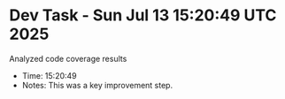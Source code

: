 # Dev Task - Sun Jul 13 15:20:49 UTC 2025
Analyzed code coverage results
- Time: 15:20:49
- Notes: This was a key improvement step.
